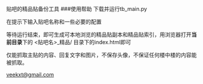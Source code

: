 贴吧的精品贴备份工具
###使用帮助
下载并运行tb_main.py

在提示下输入贴吧名称和一些必要的配置

等待运行结束，即可生成可本地浏览的精品贴副本和精品贴索引，用浏览器打开**当前目录**下的 <贴吧名>_精品/ 目录下的index.html即可

仅能抓取主贴的内容、回复文字和图片，不保存头像，不保证任何楼中楼的内容能被抓取。

veekxt@gmail.com
